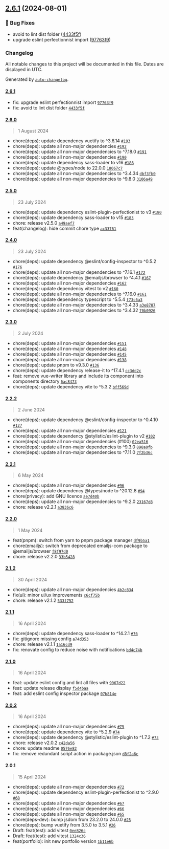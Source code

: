 

## [2.6.1](https://github.com/quentinmcq/portfolio/compare/2.6.0...2.6.1) (2024-08-01)


### 🔧 Bug Fixes

* avoid to lint dist folder ([4433f5f](https://github.com/quentinmcq/portfolio/commit/4433f5fdaada3f00744f1fe279a074fd8cf04fc9))
* upgrade eslint perfectionnist import ([97763f9](https://github.com/quentinmcq/portfolio/commit/97763f92b621f99d5936b312ce2b7327d5fde711))

### Changelog

All notable changes to this project will be documented in this file. Dates are displayed in UTC.

Generated by [`auto-changelog`](https://github.com/CookPete/auto-changelog).

#### [2.6.1](https://github.com/quentinmcq/portfolio/compare/2.6.0...2.6.1)

- fix: upgrade eslint perfectionnist import [`97763f9`](https://github.com/quentinmcq/portfolio/commit/97763f92b621f99d5936b312ce2b7327d5fde711)
- fix: avoid to lint dist folder [`4433f5f`](https://github.com/quentinmcq/portfolio/commit/4433f5fdaada3f00744f1fe279a074fd8cf04fc9)

#### [2.6.0](https://github.com/quentinmcq/portfolio/compare/2.5.0...2.6.0)

> 1 August 2024

- chore(deps): update dependency vuetify to ^3.6.14 [`#193`](https://github.com/quentinmcq/portfolio/pull/193)
- chore(deps): update all non-major dependencies [`#192`](https://github.com/quentinmcq/portfolio/pull/192)
- chore(deps): update all non-major dependencies to ^7.18.0 [`#191`](https://github.com/quentinmcq/portfolio/pull/191)
- chore(deps): update all non-major dependencies [`#190`](https://github.com/quentinmcq/portfolio/pull/190)
- chore(deps): update dependency sass-loader to v16 [`#186`](https://github.com/quentinmcq/portfolio/pull/186)
- chore(deps): update @types/node to 22.0.0 [`18067c7`](https://github.com/quentinmcq/portfolio/commit/18067c7705c498da7d10aa8225664062c2e994c6)
- chore(deps): update all non-major dependencies to ^3.4.34 [`dbf3fb0`](https://github.com/quentinmcq/portfolio/commit/dbf3fb0b5d404ca7ce4ba2fba1c54c50b1684152)
- chore(deps): update all non-major dependencies to ^9.8.0 [`3106a49`](https://github.com/quentinmcq/portfolio/commit/3106a4980057235bc214f38d4a9a727344aaf4c3)

#### [2.5.0](https://github.com/quentinmcq/portfolio/compare/2.4.0...2.5.0)

> 23 July 2024

- chore(deps): update dependency eslint-plugin-perfectionist to v3 [`#180`](https://github.com/quentinmcq/portfolio/pull/180)
- chore(deps): update dependency sass-loader to v15 [`#183`](https://github.com/quentinmcq/portfolio/pull/183)
- chore: release v2.5.0 [`a49aef7`](https://github.com/quentinmcq/portfolio/commit/a49aef779e1ed60f8d5ff868156cdcc22d4a26b1)
- feat(changelog): hide commit chore type [`ac33761`](https://github.com/quentinmcq/portfolio/commit/ac337618e0db8dc997d4040f1ad70945fc04387a)

#### [2.4.0](https://github.com/quentinmcq/portfolio/compare/2.3.0...2.4.0)

> 23 July 2024

- chore(deps): update dependency @eslint/config-inspector to ^0.5.2 [`#176`](https://github.com/quentinmcq/portfolio/pull/176)
- chore(deps): update all non-major dependencies to ^7.16.1 [`#172`](https://github.com/quentinmcq/portfolio/pull/172)
- chore(deps): update dependency @emailjs/browser to ^4.4.1 [`#167`](https://github.com/quentinmcq/portfolio/pull/167)
- chore(deps): update all non-major dependencies [`#162`](https://github.com/quentinmcq/portfolio/pull/162)
- chore(deps): update dependency vitest to v2 [`#160`](https://github.com/quentinmcq/portfolio/pull/160)
- chore(deps): update all non-major dependencies to ^7.16.0 [`#161`](https://github.com/quentinmcq/portfolio/pull/161)
- chore(deps): update dependency typescript to ^5.5.4 [`f73c6a3`](https://github.com/quentinmcq/portfolio/commit/f73c6a3863238b8dc3f28dd9338306d3da2ad918)
- chore(deps): update all non-major dependencies to ^3.4.33 [`a3e8787`](https://github.com/quentinmcq/portfolio/commit/a3e87875979b0460ee94b8868f9d5475577189dc)
- chore(deps): update all non-major dependencies to ^3.4.32 [`70b0926`](https://github.com/quentinmcq/portfolio/commit/70b092659333c5b97b6048837303ca726e692092)

#### [2.3.0](https://github.com/quentinmcq/portfolio/compare/2.2.2...2.3.0)

> 2 July 2024

- chore(deps): update all non-major dependencies [`#151`](https://github.com/quentinmcq/portfolio/pull/151)
- chore(deps): update all non-major dependencies [`#148`](https://github.com/quentinmcq/portfolio/pull/148)
- chore(deps): update all non-major dependencies [`#145`](https://github.com/quentinmcq/portfolio/pull/145)
- chore(deps): update all non-major dependencies [`#138`](https://github.com/quentinmcq/portfolio/pull/138)
- chore(deps): update pnpm to v9.3.0 [`#136`](https://github.com/quentinmcq/portfolio/pull/136)
- chore(deps): update dependency release-it to ^17.4.1 [`cc3dd2c`](https://github.com/quentinmcq/portfolio/commit/cc3dd2c55a3ff635a2b1cf1b2374a33896dcd7d0)
- feat: remove vue-writer library and include its component into components directory [`6ac8473`](https://github.com/quentinmcq/portfolio/commit/6ac8473de46273d169353ba703edd15d16b7705c)
- chore(deps): update dependency vite to ^5.3.2 [`bff569d`](https://github.com/quentinmcq/portfolio/commit/bff569d951e04e35c817f2155f85460710cc0a79)

#### [2.2.2](https://github.com/quentinmcq/portfolio/compare/2.2.1...2.2.2)

> 2 June 2024

- chore(deps): update dependency @eslint/config-inspector to ^0.4.10 [`#127`](https://github.com/quentinmcq/portfolio/pull/127)
- chore(deps): update all non-major dependencies [`#121`](https://github.com/quentinmcq/portfolio/pull/121)
- chore(deps): update dependency @stylistic/eslint-plugin to v2 [`#102`](https://github.com/quentinmcq/portfolio/pull/102)
- chore(deps): update all non-major dependencies (#100) [`02ea516`](https://github.com/quentinmcq/portfolio/commit/02ea51635cfbd404e03bb72990e80c07b95a0aea)
- chore(deps): update all non-major dependencies to ^9.3.0 [`898a0fb`](https://github.com/quentinmcq/portfolio/commit/898a0fb38a864b591403674f3d2113284922b921)
- chore(deps): update all non-major dependencies to ^7.11.0 [`7f2b36c`](https://github.com/quentinmcq/portfolio/commit/7f2b36cf3fac1166ca97be8771b248e5c9f4fa4f)

#### [2.2.1](https://github.com/quentinmcq/portfolio/compare/2.2.0...2.2.1)

> 6 May 2024

- chore(deps): update all non-major dependencies [`#96`](https://github.com/quentinmcq/portfolio/pull/96)
- chore(deps): update dependency @types/node to ^20.12.8 [`#94`](https://github.com/quentinmcq/portfolio/pull/94)
- chore(privacy): add GNU licence [`ae7d40b`](https://github.com/quentinmcq/portfolio/commit/ae7d40b2d6395a0d581b341a5fbdcce69b3e3f24)
- chore(deps): update all non-major dependencies to ^9.2.0 [`23167d8`](https://github.com/quentinmcq/portfolio/commit/23167d8b97c97a35ad0e882ad310de9aa148daad)
- chore: release v2.2.1 [`a3836c6`](https://github.com/quentinmcq/portfolio/commit/a3836c6bbf73643a24d33c4b75487d586c82001d)

#### [2.2.0](https://github.com/quentinmcq/portfolio/compare/2.1.2...2.2.0)

> 1 May 2024

- feat(pnpm): switch from yarn to pnpm package manager [`df9b5a1`](https://github.com/quentinmcq/portfolio/commit/df9b5a15beec463ff807bc6f07bcb6c4712a76de)
- chore(emailjs): switch from deprecated emailjs-com package to @emailjs/browser [`f8f97d0`](https://github.com/quentinmcq/portfolio/commit/f8f97d084ba193f911694e4841d3e2aad6d819a8)
- chore: release v2.2.0 [`33b5428`](https://github.com/quentinmcq/portfolio/commit/33b5428113649a539106591ae4104ce68edef391)

#### [2.1.2](https://github.com/quentinmcq/portfolio/compare/2.1.1...2.1.2)

> 30 April 2024

- chore(deps): update all non-major dependencies [`4b2c834`](https://github.com/quentinmcq/portfolio/commit/4b2c834a431a88df91b3b430f28c122148ab8d1b)
- fix(ui): minor ui/ux improvements [`c6cf75b`](https://github.com/quentinmcq/portfolio/commit/c6cf75b426602ad0664b6f075f5f18d0159d2a77)
- chore: release v2.1.2 [`533f752`](https://github.com/quentinmcq/portfolio/commit/533f752dbc44562fb437cafa79b9f616b468efea)

#### [2.1.1](https://github.com/quentinmcq/portfolio/compare/2.1.0...2.1.1)

> 16 April 2024

- chore(deps): update dependency sass-loader to ^14.2.1 [`#76`](https://github.com/quentinmcq/portfolio/pull/76)
- fix: gitignore missing config [`a74d353`](https://github.com/quentinmcq/portfolio/commit/a74d353e067c0fbf1dfcec24392e1bcf39d1ad03)
- chore: release v2.1.1 [`1a16cd9`](https://github.com/quentinmcq/portfolio/commit/1a16cd97db281ca38ef66bdc5225a77a2c08c9ae)
- fix: renovate config to reduce noise with notifications [`bd4c74b`](https://github.com/quentinmcq/portfolio/commit/bd4c74b00fe9c6be5b558ab5e56f6d11563dc697)

#### [2.1.0](https://github.com/quentinmcq/portfolio/compare/2.0.2...2.1.0)

> 16 April 2024

- feat: update eslint config and lint all files with [`9067d22`](https://github.com/quentinmcq/portfolio/commit/9067d2297339dd8b292209c871d9f3c87a0a344c)
- feat: update release display [`f5d4baa`](https://github.com/quentinmcq/portfolio/commit/f5d4baa8639c7819f7088ea901d1af040c0b3222)
- feat: add eslint config inspector package [`07b814e`](https://github.com/quentinmcq/portfolio/commit/07b814eb26e8d99a1a1812d49a97a5861711d15f)

#### [2.0.2](https://github.com/quentinmcq/portfolio/compare/2.0.1...2.0.2)

> 16 April 2024

- chore(deps): update all non-major dependencies [`#75`](https://github.com/quentinmcq/portfolio/pull/75)
- chore(deps): update dependency vite to ^5.2.9 [`#74`](https://github.com/quentinmcq/portfolio/pull/74)
- chore(deps): update dependency @stylistic/eslint-plugin to ^1.7.2 [`#73`](https://github.com/quentinmcq/portfolio/pull/73)
- chore: release v2.0.2 [`c42da56`](https://github.com/quentinmcq/portfolio/commit/c42da569de3b32d69a4666ec6030ff38c4245ef0)
- chore: update readme [`0576e82`](https://github.com/quentinmcq/portfolio/commit/0576e821276d58c3f62caf2600b50d09755a053a)
- fix: remove redundant script action in package.json [`d8f2a6c`](https://github.com/quentinmcq/portfolio/commit/d8f2a6cbe57888dd1bb15303e6411758b2caf33a)

#### 2.0.1

> 15 April 2024

- chore(deps): update all non-major dependencies [`#72`](https://github.com/quentinmcq/portfolio/pull/72)
- chore(deps): update dependency eslint-plugin-perfectionist to ^2.9.0 [`#68`](https://github.com/quentinmcq/portfolio/pull/68)
- chore(deps): update all non-major dependencies [`#67`](https://github.com/quentinmcq/portfolio/pull/67)
- chore(deps): update all non-major dependencies [`#66`](https://github.com/quentinmcq/portfolio/pull/66)
- chore(deps): update all non-major dependencies [`#65`](https://github.com/quentinmcq/portfolio/pull/65)
- chore(deps-dev): bump jsdom from 23.2.0 to 24.0.0 [`#25`](https://github.com/quentinmcq/portfolio/pull/25)
- chore(deps): bump vuetify from 3.5.0 to 3.5.1 [`#26`](https://github.com/quentinmcq/portfolio/pull/26)
- Draft: feat(test): add vitest [`0ee826c`](https://github.com/quentinmcq/portfolio/commit/0ee826ce775700f862a977fd00b56abc20ea98ea)
- Draft: feat(test): add vitest [`1324c36`](https://github.com/quentinmcq/portfolio/commit/1324c36f29f59132b95d8b6af4be9c0806437488)
- feat(portfolio): init new portfolio version [`1b11e6b`](https://github.com/quentinmcq/portfolio/commit/1b11e6b8f6bc719009c097ec11bb466acd0370df)
